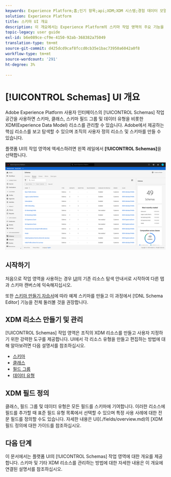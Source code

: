 ```yaml
---
keywords: Experience Platform;홈;인기 항목;api;XDM;XDM 시스템;경험 데이터 모델;ui;작업 영역;home;popular topics;api;XDM system;experience data model;ui;workspace;
solution: Experience Platform
title: 스키마 UI 개요
description: 이 개요에서는 Experience Platform의 스키마 작업 영역의 주요 기능을 설명합니다.
topic-legacy: user guide
exl-id: b6e089ce-cf9e-4150-92ab-368382a75049
translation-type: tm+mt
source-git-commit: d425dcd9caf8fccd0cb35e1bac73950a6042a0f8
workflow-type: tm+mt
source-wordcount: '291'
ht-degree: 3%

---
```


# [!UICONTROL Schemas] UI 개요

Adobe Experience Platform 사용자 인터페이스의 [!UICONTROL Schemas] 작업 공간을 사용하면 스키마, 클래스, 스키마 필드 그룹 및 데이터 유형을 비롯한 XDM(Experience Data Model) 리소스를 관리할 수 있습니다. Adobe에서 제공하는 핵심 리소스를 보고 탐색할 수 있으며 조직의 사용자 정의 리소스 및 스키마를 만들 수 있습니다.

플랫폼 UI의 작업 영역에 액세스하려면 왼쪽 레일에서 **[!UICONTROL Schemas]**&#x200B;을 선택합니다.

![](../images/ui/overview/schemas-tab.png)

## 시작하기

처음으로 작업 영역을 사용하는 경우 [UI](./explore.md)의 기존 리소스 탐색 안내서로 시작하여 다른 탭과 스키마 캔버스에 익숙해지십시오.

또한 [스키마 만들기 자습서](../tutorials/create-schema-ui.md)에 따라 예제 스키마를 만들고 이 과정에서 [!DNL Schema Editor] 기능을 전체 둘러볼 것을 권장합니다.

## XDM 리소스 만들기 및 관리

[!UICONTROL Schemas] 작업 영역은 조직의 XDM 리소스를 만들고 사용자 지정하기 위한 강력한 도구를 제공합니다. UI에서 각 리소스 유형을 만들고 편집하는 방법에 대해 알아보려면 다음 설명서를 참조하십시오.

* [스키마](./resources/schemas.md)
* [클래스](./resources/classes.md)
* [필드 그룹](./resources/field-groups.md)
* [데이터 유형](./resources/data-types.md)

## XDM 필드 정의

클래스, 필드 그룹 및 데이터 유형은 모든 필드를 스키마에 기여합니다. 이러한 리소스에 필드를 추가할 때 표준 필드 유형 목록에서 선택할 수 있으며 특정 사용 사례에 대한 전문 필드를 정의할 수도 있습니다. 자세한 내용은 UI](./fields/overview.md)의 [XDM 필드 정의에 대한 가이드를 참조하십시오.

## 다음 단계

이 문서에서는 플랫폼 UI의 [!UICONTROL Schemas] 작업 영역에 대한 개요를 제공합니다. 스키마 및 기타 XDM 리소스를 관리하는 방법에 대한 자세한 내용은 이 개요에 연결된 설명서를 참조하십시오.
